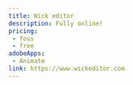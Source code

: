 ```yaml
---
title: Wick editor
description: Fully online!
pricing:
 - foss  
 - free
adobeApps:
 - Animate
link: https://www.wickeditor.com
---
```

